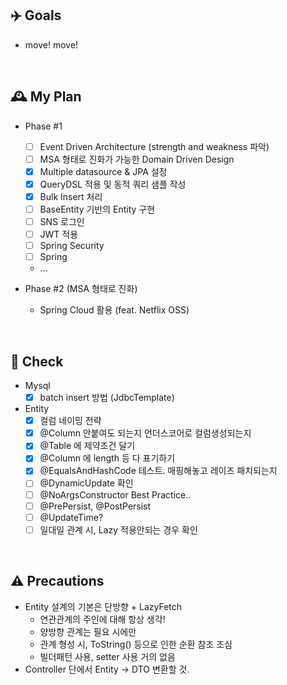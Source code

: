 ## ✈️ Goals

- move! move!

<br>

## 🕰 My Plan

- Phase #1
    - [ ] Event Driven Architecture (strength and weakness 파악)
    - [ ] MSA 형태로 진화가 가능한 Domain Driven Design
    - [x] Multiple datasource & JPA 설정
    - [x] QueryDSL 적용 및 동적 쿼리 샘플 작성
    - [x] Bulk Insert 처리
    - [ ] BaseEntity 기반의 Entity 구현
    - [ ] SNS 로그인
    - [ ] JWT 적용
    - [ ] Spring Security
    - [ ] Spring
    - ...

- Phase #2 (MSA 형태로 진화)
    - Spring Cloud 활용 (feat. Netflix OSS)

<br>

## 📍 Check

- Mysql
    - [x] batch insert 방법 (JdbcTemplate)
- Entity
    - [x] 컬럼 네이밍 전략
    - [x] @Column 안붙여도 되는지 언더스코어로 컬럼생성되는지
    - [x] @Table 에 제약조건 달기
    - [x] @Column 에 length 등 다 표기하기
    - [x] @EqualsAndHashCode 테스트. 매핑해놓고 레이즈 패치되는지
    - [ ] @DynamicUpdate 확인
    - [ ] @NoArgsConstructor Best Practice..
    - [ ] @PrePersist, @PostPersist
    - [ ] @UpdateTime?
    - [ ] 일대일 관계 시, Lazy 적용안되는 경우 확인

<br>

## ⚠️ Precautions

- Entity 설계의 기본은 단방향 + LazyFetch
    - 연관관계의 주인에 대해 항상 생각!
    - 양방향 관계는 필요 시에만
    - 관계 형성 시, ToString() 등으로 인한 순환 참조 조심
    - 빌더패턴 사용, setter 사용 거의 없음
- Controller 단에서 Entity -> DTO 변환할 것.
